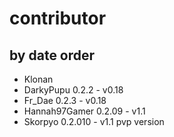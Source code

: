 # contributor
## by date order
- Klonan
- DarkyPupu 0.2.2 - v0.18
- Fr_Dae 0.2.3 - v0.18
- Hannah97Gamer 0.2.09 - v1.1
- Skorpyo 0.2.010 - v1.1 pvp version
